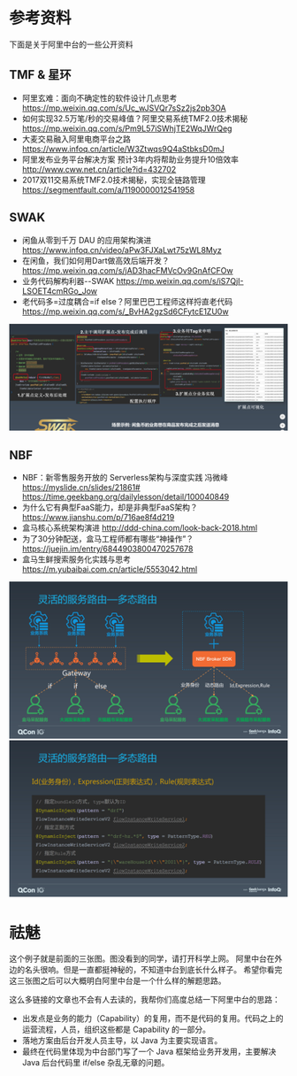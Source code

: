 # 参考资料

下面是关于阿里中台的一些公开资料

## TMF & 星环

* 阿里玄难：面向不确定性的软件设计几点思考 https://mp.weixin.qq.com/s/Uc_wJSVQr7sSz2js2pb3OA
* 如何实现32.5万笔/秒的交易峰值？阿里交易系统TMF2.0技术揭秘 https://mp.weixin.qq.com/s/Pm9L57iSWhjTE2WqJWrQeg
* 大麦交易融入阿里电商平台之路 https://www.infoq.cn/article/W3Ztwqs9Q4aStbksD0mJ
* 阿里发布业务平台解决方案 预计3年内将帮助业务提升10倍效率 http://www.cww.net.cn/article?id=432702
* 2017双11交易系统TMF2.0技术揭秘，实现全链路管理 https://segmentfault.com/a/1190000012541958

## SWAK

* 闲鱼从零到千万 DAU 的应用架构演进 https://www.infoq.cn/video/aPw3FJXaLwt75zWL8Myz
* 在闲鱼，我们如何用Dart做高效后端开发？ https://mp.weixin.qq.com/s/jAD3hacFMVcOv9GnAfCFOw
* 业务代码解构利器--SWAK https://mp.weixin.qq.com/s/iS7QjI-LSOET4cmRGo_Jow
* 老代码多=过度耦合=if else？阿里巴巴工程师这样捋直老代码 https://mp.weixin.qq.com/s/_BvHA2gzSd6CFytcE1ZU0w

![swak](./swak.png)

## NBF

* NBF：新零售服务开放的 Serverless架构与深度实践 冯微峰 https://myslide.cn/slides/21861# https://time.geekbang.org/dailylesson/detail/100040849
* 为什么它有典型FaaS能力，却是非典型FaaS架构？ https://www.jianshu.com/p/716ae8f4d219
* 盒马核心系统架构演进 http://ddd-china.com/look-back-2018.html
* 为了30分钟配送，盒马工程师都有哪些“神操作”？ https://juejin.im/entry/6844903800470257678
* 盒马生鲜搜索服务化实践与思考 https://m.yubaibai.com.cn/article/5553042.html

![nbf-1](./nbf-1.jpg)
![nbf-2](./nbf-2.jpg)

# 祛魅

这个例子就是前面的三张图。图没看到的同学，请打开科学上网。
阿里中台在外边的名头很响。但是一直都挺神秘的，不知道中台到底长什么样子。
希望你看完这三张图之后可以大概明白阿里中台是一个什么样的解题思路。

这么多链接的文章也不会有人去读的，我帮你们高度总结一下阿里中台的思路：

* 出发点是业务的能力（Capability）的复用，而不是代码的复用。代码之上的运营流程，人员，组织这些都是 Capability 的一部分。
* 落地方案由后台开发人员主导，以 Java 为主要实现语言。
* 最终在代码里体现为中台部门写了一个 Java 框架给业务开发用，主要解决 Java 后台代码里 if/else 杂乱无章的问题。